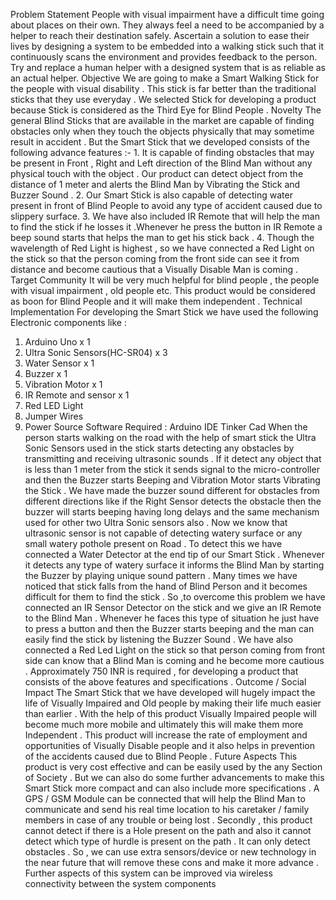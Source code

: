 Problem Statement
People with visual impairment have a difficult time going about places on their own. They always feel a
need to be accompanied by a helper to reach their destination safely. Ascertain a solution to ease their
lives by designing a system to be embedded into a walking stick such that it continuously scans the
environment and provides feedback to the person. Try and replace a human helper with a designed
system that is as reliable as an actual helper. Objective
We are going to make a Smart Walking Stick for the people with visual disability . This stick is far better
than the traditional sticks that they use everyday . We selected Stick for developing a product because
Stick is considered as the Third Eye for Blind People . Novelty
The general Blind Sticks that are available in the market are capable of finding obstacles only when they
touch the objects physically that may sometime result in accident . But the Smart Stick that we
developed consists of the following advance features :- 1. It is capable of finding obstacles that may be present in Front , Right and Left direction of the Blind
Man without any physical touch with the object . Our product can detect object from the distance
of 1 meter and alerts the Blind Man by Vibrating the Stick and Buzzer Sound . 2. Our Smart Stick is also capable of detecting water present in front of Blind People to avoid any
type of accident caused due to slippery surface. 3. We have also included IR Remote that will help the man to find the stick if he losses it .Whenever
he press the button in IR Remote a beep sound starts that helps the man to get his stick back . 4. Though the wavelength of Red Light is highest , so we have connected a Red Light on the stick so
that the person coming from the front side can see it from distance and become cautious that a
Visually Disable Man is coming . Target Community
It will be very much helpful for blind people , the people with visual impairment , old people etc. This
product would be considered as boon for Blind People and it will make them independent . Technical Implementation
For developing the Smart Stick we have used the following Electronic components like :
1. Arduino Uno x 1
2. Ultra Sonic Sensors(HC-SR04) x 3
3. Water Sensor x 1
4. Buzzer x 1
5. Vibration Motor x 1
6. IR Remote and sensor x 1
7. Red LED Light
8. Jumper Wires
9. Power Source
Software Required :
Arduino IDE
Tinker Cad
When the person starts walking on the road with the help of smart stick the Ultra Sonic Sensors used in
the stick starts detecting any obstacles by transmitting and receiving ultrasonic sounds . If it detect
any object that is less than 1 meter from the stick it sends signal to the micro-controller and then the
Buzzer starts Beeping and Vibration Motor starts Vibrating the Stick . We have made the buzzer sound
different for obstacles from different directions like if the Right Sensor detects the obstacle then the
buzzer will starts beeping having long delays and the same mechanism used for other two Ultra Sonic
sensors also . Now we know that ultrasonic sensor is not capable of detecting watery surface or any
small watery pothole present on Road . To detect this we have connected a Water Detector at the end
tip of our Smart Stick . Whenever it detects any type of watery surface it informs the Blind Man by
starting the Buzzer by playing unique sound pattern . Many times we have noticed that stick falls from
the hand of Blind Person and it becomes difficult for them to find the stick . So ,to overcome this
problem we have connected an IR Sensor Detector on the stick and we give an IR Remote to the Blind
Man . Whenever he faces this type of situation he just have to press a button and then the Buzzer starts
beeping and the man can easily find the stick by listening the Buzzer Sound . We have also connected a
Red Led Light on the stick so that person coming from front side can know that a Blind Man is coming
and he become more cautious . Approximately 750 INR is required , for developing a product that consists of the above features and
specifications . Outcome / Social Impact
The Smart Stick that we have developed will hugely impact the life of Visually Impaired and Old people
by making their life much easier than earlier . With the help of this product Visually Impaired people will
become much more mobile and ultimately this will make them more Independent . This product will
increase the rate of employment and opportunities of Visually Disable people and it also helps in
prevention of the accidents caused due to Blind People . Future Aspects
This product is very cost effective and can be easily used by the any Section of Society . But we can also
do some further advancements to make this Smart Stick more compact and can also include more
specifications . A GPS / GSM Module can be connected that will help the Blind Man to communicate
and send his real time location to his caretaker / family members in case of any trouble or being lost . Secondly , this product cannot detect if there is a Hole present on the path and also it cannot detect
which type of hurdle is present on the path . It can only detect obstacles . So , we can use extra
sensors/device or new technology in the near future that will remove these cons and make it more
advance . Further aspects of this system can be improved via wireless connectivity between the system
components
